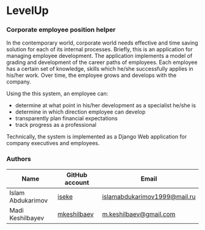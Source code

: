 # LevelUp

### Corporate employee position helper

In the contemporary world, corporate world needs effective and time saving solution for each of its internal processes.
Briefly, this is an application for managing employee development. The application implements a model of grading and development of the career paths of employees. Each employee has a certain set of knowledge, skills which he/she successfully applies in his/her work. Over time, the employee grows and develops with the company. 

Using the this system, an employee can:
* determine at what point in his/her development as a specialist he/she is
* determine in which direction employee can develop
* transparently plan financial expectations
* track progress as a professional


Technically, the system is implemented as a Django Web application for company executives and employees.


### Authors
| Name | GitHub account | Email |
| --- | --- | --- |
| Islam Abdukarimov | [iseke](https://github.com/iseke/) | islamabdukarimov1999@mail.ru |
| Madi Keshilbayev | [mkeshilbaev](https://github.com/mkeshilbaev/) | m.keshilbaev@gmail.com |

